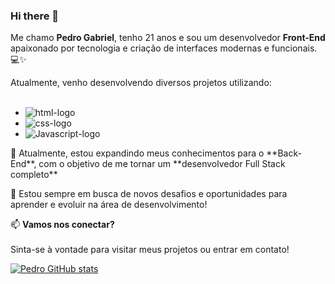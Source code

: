 ### Hi there 👋
  Me chamo **Pedro Gabriel**, tenho 21 anos e sou um desenvolvedor **Front-End** apaixonado por tecnologia e criação de interfaces modernas e funcionais. 💻✨

  Atualmente, venho desenvolvendo diversos projetos utilizando:
<br>
<br>
  - <img src="https://img.shields.io/badge/HTML5-E34F26?style=for-the-badge&logo=html5&logoColor=white" alt="html-logo"/>
  - <img src="https://img.shields.io/badge/CSS3-1572B6?style=for-the-badge&logo=css3&logoColor=white" alt="css-logo"/>
  - <img src="https://img.shields.io/badge/JavaScript-F7DF1E?style=for-the-badge&logo=javascript&logoColor=black" alt=Javascript-logo>

<p>🚀 Atualmente, estou expandindo meus conhecimentos para o **Back-End**, com o objetivo de me tornar um **desenvolvedor Full Stack completo** <br>

🔧 Estou sempre em busca de novos desafios e oportunidades para aprender e evoluir na área de desenvolvimento!<br>

📫 **Vamos nos conectar?**<br>  
Sinta-se à vontade para visitar meus projetos ou entrar em contato!</p>

[![Pedro GitHub stats](https://github-readme-stats.vercel.app/api?username=Gabriel23kk)](https://github.com/anuraghazra/github-readme-stats)
